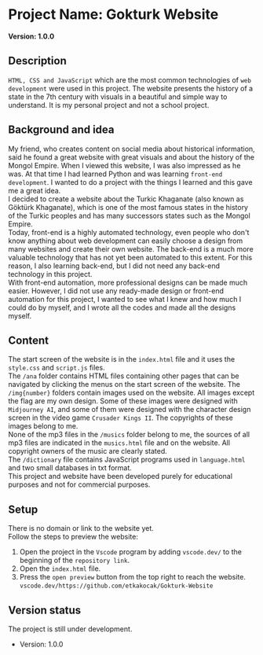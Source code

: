 # Project Name: Gokturk Website
**Version: 1.0.0**  

## Description
``HTML, CSS and JavaScript`` which are the most common technologies of ``web development`` were used  in this project. The website presents the history of a state in the 7th century with visuals in a beautiful and simple way to understand. It is my personal project and not a school project.  

## Background and idea
My friend, who creates content on social media about historical information, said he found a great website with great visuals and about the history of the Mongol Empire. When I viewed this website, I was also impressed as he was. At that time I had learned Python and was learning ``front-end development``. I wanted to do a project with the things I learned and this gave me a great idea.  
I decided to create a website about the Turkic Khaganate (also known as Göktürk  Khaganate), which is one of the most famous states in the history of the Turkic peoples and has many successors states such as the Mongol Empire.  
Today, front-end is a highly automated technology, even people who don't know anything about web development can easily choose a design from many websites and create their own website. The back-end is a much more valuable technology that has not yet been automated to this extent. For this reason, I also learning back-end, but I did not need any back-end technology in this project.  
With front-end automation, more professional designs can be made much easier. However, I did not use any ready-made design or front-end automation for this project, I wanted to see what I knew and how much I could do by myself, and I wrote all the codes and made all the designs myself.  

## Content
The start screen of the website is in the ``index.html`` file and it uses the ``style.css`` and ``script.js`` files.  
The ``/ana`` folder contains HTML files containing other pages that can be navigated by clicking the menus on the start screen of the website.
The ``/img{number}`` folders contain images used on the website. All images except the flag are my own design. Some of these images were designed with ``Midjourney AI``, and some of them were designed with the character design screen in the video game ``Crusader Kings II``. The copyrights of these images belong to me.  
None of the mp3 files in the ``/musics`` folder belong to me, the sources of all mp3 files are indicated in the ``musics.html`` file and on the website. All copyright owners of the music are clearly stated.  
The ``/dictionary`` file contains JavaScript programs used in ``language.html`` and two small databases in txt format.  
This project and website have been developed purely for educational purposes and not for commercial purposes.  

## Setup
There is no domain or link to the website yet.  
Follow the steps to preview the website:  
1. Open the project in the ``Vscode`` program by adding ``vscode.dev/`` to the beginning of the ``repository link``.  
2. Open the ``index.html`` file.  
3. Press the ``open preview`` button from the top right to reach the website.  
``vscode.dev/https://github.com/etkakocak/Gokturk-Website``

## Version status
The project is still under development.  
* Version: 1.0.0 